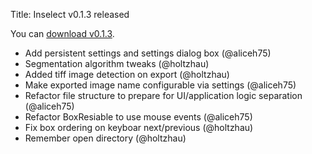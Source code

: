 Title: Inselect v0.1.3 released

You can [download v0.1.3](https://github.com/NaturalHistoryMuseum/inselect/releases/tag/v0.1.3).

- Add persistent settings and settings dialog box (@aliceh75)
- Segmentation algorithm tweaks (@holtzhau)
- Added tiff image detection on export (@holtzhau)
- Make exported image name configurable via settings (@aliceh75)
- Refactor file structure to prepare for UI/application logic separation (@aliceh75)
- Refactor BoxResiable to use mouse events (@aliceh75)
- Fix box ordering on keyboar next/previous (@holtzhau)
- Remember open directory (@holtzhau)
